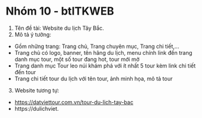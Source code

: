 # Nhóm 10 - btlTKWEB
1. Tên đề tài: Website du lịch Tây Bắc.
2. Mô tả ý tưởng: 
- Gồm những trang: Trang chủ, Trang chuyên mục, Trang chi tiết,...
- Trang chủ có logo, banner, tên hãng du lịch, menu chính link đến trang danh mục tour, một số tour đang hot, tour mới mở
- Trang danh mục Tour leo núi khám phá với ít nhất 5 tour kèm link chi tiết đến tour
- Trang chi tiết tour du lịch với tên tour, ảnh minh họa, mô tả tour
3. Website tương tự: 
- https://datviettour.com.vn/tour-du-lich-tay-bac
- https://dulichviet.
